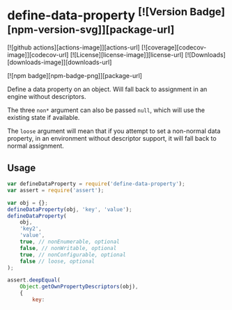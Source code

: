 # define-data-property <sup>[![Version Badge][npm-version-svg]][package-url]</sup>

[![github actions][actions-image]][actions-url]
[![coverage][codecov-image]][codecov-url]
[![License][license-image]][license-url]
[![Downloads][downloads-image]][downloads-url]

[![npm badge][npm-badge-png]][package-url]

Define a data property on an object. Will fall back to assignment in an engine without descriptors.

The three `non*` argument can also be passed `null`, which will use the existing state if available.

The `loose` argument will mean that if you attempt to set a non-normal data property, in an environment without descriptor support, it will fall back to normal assignment.

## Usage

```javascript
var defineDataProperty = require('define-data-property');
var assert = require('assert');

var obj = {};
defineDataProperty(obj, 'key', 'value');
defineDataProperty(
	obj,
	'key2',
	'value',
	true, // nonEnumerable, optional
	false, // nonWritable, optional
	true, // nonConfigurable, optional
	false // loose, optional
);

assert.deepEqual(
	Object.getOwnPropertyDescriptors(obj),
	{
		key: